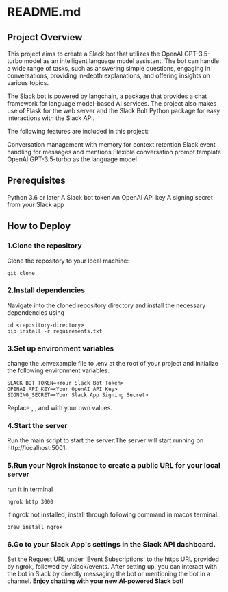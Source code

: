 # README.md
## Project Overview
This project aims to create a Slack bot that utilizes the OpenAI GPT-3.5-turbo model as an intelligent language model assistant. The bot can handle a wide range of tasks, such as answering simple questions, engaging in conversations, providing in-depth explanations, and offering insights on various topics.

The Slack bot is powered by langchain, a package that provides a chat framework for language model-based AI services. The project also makes use of Flask for the web server and the Slack Bolt Python package for easy interactions with the Slack API.

The following features are included in this project:

Conversation management with memory for context retention
Slack event handling for messages and mentions
Flexible conversation prompt template
OpenAI GPT-3.5-turbo as the language model

## Prerequisites
Python 3.6 or later
A Slack bot token
An OpenAI API key
A signing secret from your Slack app

## How to Deploy
### 1.Clone the repository
Clone the repository to your local machine:
```
git clone 
```
### 2.Install dependencies
Navigate into the cloned repository directory and install the necessary dependencies using 

```
cd <repository-directory>
pip install -r requirements.txt
```
### 3.Set up environment variables
change the .envexample file to .env at the root of your project and initialize the following environment variables:
```
SLACK_BOT_TOKEN=<Your Slack Bot Token>
OPENAI_API_KEY=<Your OpenAI API Key>
SIGNING_SECRET=<Your Slack App Signing Secret>
```
Replace <Your Slack Bot Token>, <Your OpenAI API Key>, and <Your Slack App Signing Secret> with your own values.

### 4.Start the server
Run the main script to start the server:The server will start running on http://localhost:5001.

### 5.Run your Ngrok instance to create a public URL for your local server
run it in terminal
```
ngrok http 3000
```
if ngrok not installed, install through following command in macos terminal:
```
brew install ngrok
```
### 6.Go to your Slack App's settings in the Slack API dashboard.
Set the Request URL under 'Event Subscriptions' to the https URL provided by ngrok, followed by /slack/events.
After setting up, you can interact with the bot in Slack by directly messaging the bot or mentioning the bot in a channel.
**Enjoy chatting with your new AI-powered Slack bot!**


